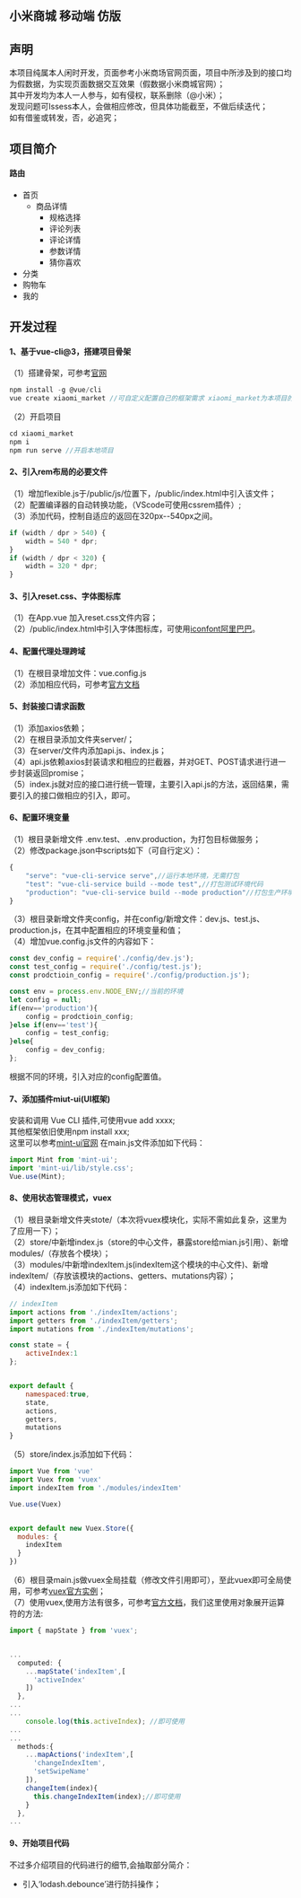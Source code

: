 ## 小米商城 移动端 仿版
## 声明
本项目纯属本人闲时开发，页面参考小米商场官网页面，项目中所涉及到的接口均为假数据，为实现页面数据交互效果（假数据小米商城官网）；<br>
其中开发均为本人一人参与，如有侵权，联系删除（@小米）；<br>
发现问题可Issess本人，会做相应修改，但具体功能截至，不做后续迭代；<br>
如有借鉴或转发，否，必追究；<br>
## 项目简介
#### 路由
- 首页
  - 商品详情
    - 规格选择
    - 评论列表
    - 评论详情
    - 参数详情
    - 猜你喜欢
- 分类
- 购物车
- 我的

## 开发过程
#### 1、基于vue-cli@3，搭建项目骨架
（1）搭建骨架，可参考[官网](https://cli.vuejs.org/zh/)
```javascript
npm install -g @vue/cli
vue create xiaomi_market //可自定义配置自己的框架需求 xiaomi_market为本项目的项目名
```
（2）开启项目
```javascript
cd xiaomi_market
npm i
npm run serve //开启本地项目
```
#### 2、引入rem布局的必要文件
（1）增加flexible.js于/public/js/位置下，/public/index.html中引入该文件；<br>
（2）配置编译器的自动转换功能，（VScode可使用cssrem插件）;<br>
（3）添加代码，控制自适应的返回在320px--540px之间。
```javascript
if (width / dpr > 540) {
    width = 540 * dpr;
}
if (width / dpr < 320) {
    width = 320 * dpr;
}
```
#### 3、引入reset.css、字体图标库
（1）在App.vue 加入reset.css文件内容；<br>
（2）/public/index.html中引入字体图标库，可使用[iconfont阿里巴巴](http://www.iconfont.cn/)。
#### 4、配置代理处理跨域
（1）在根目录增加文件：vue.config.js<br>
（2）添加相应代码，可参考[官方文档](https://cli.vuejs.org/zh/config/#devserver)
#### 5、封装接口请求函数
（1）添加axios依赖；<br>
（2）在根目录添加文件夹server/；<br>
（3）在server/文件内添加api.js、index.js；<br>
（4）api.js依赖axios封装请求和相应的拦截器，并对GET、POST请求进行进一步封装返回promise；<br>
（5）index.js就对应的接口进行统一管理，主要引入api.js的方法，返回结果，需要引入的接口做相应的引入，即可。
#### 6、配置环境变量
（1）根目录新增文件 .env.test、.env.production，为打包目标做服务；<br>
（2）修改package.json中scripts如下（可自行定义）：
```javascript
{
    "serve": "vue-cli-service serve",//运行本地环境，无需打包
    "test": "vue-cli-service build --mode test",//打包测试环境代码
    "production": "vue-cli-service build --mode production"//打包生产环境代码
}
```
（3）根目录新增文件夹config，并在config/新增文件：dev.js、test.js、production.js，在其中配置相应的环境变量和值；<br>
（4）增加vue.config.js文件的内容如下：
```javascript
const dev_config = require('./config/dev.js');
const test_config = require('./config/test.js');
const prodctioin_config = require('./config/production.js');

const env = process.env.NODE_ENV;//当前的环境
let config = null;
if(env=='production'){
    config = prodctioin_config;
}else if(env=='test'){
    config = test_config;
}else{
    config = dev_config;
};
```
根据不同的环境，引入对应的config配置值。
#### 7、添加插件miut-ui(UI框架)
安装和调用 Vue CLI 插件,可使用vue add xxxx;<br>
其他框架依旧使用npm install xxx;<br>
这里可以参考[mint-ui官网](https://mint-ui.github.io/#!/zh-cn)
在main.js文件添加如下代码：
```javascript
import Mint from 'mint-ui';
import 'mint-ui/lib/style.css';
Vue.use(Mint);
```
#### 8、使用状态管理模式，vuex
（1）根目录新增文件夹stote/（本次将vuex模块化，实际不需如此复杂，这里为了应用一下）；<br>
（2）store/中新增index.js（store的中心文件，暴露store给mian.js引用）、新增modules/（存放各个模块）；<br>
（3）modules/中新增indexItem.js(indexItem这个模块的中心文件)、新增indexItem/（存放该模块的actions、getters、mutations内容）；<br>
（4）indexItem.js添加如下代码：
```javascript
// indexItem
import actions from './indexItem/actions';
import getters from './indexItem/getters';
import mutations from './indexItem/mutations';

const state = {
    activeIndex:1
};


export default {
    namespaced:true,
    state,
    actions,
    getters,
    mutations
}
```
（5）store/index.js添加如下代码：
```javascript
import Vue from 'vue'
import Vuex from 'vuex'
import indexItem from './modules/indexItem'

Vue.use(Vuex)


export default new Vuex.Store({
  modules: {
    indexItem
  }
})
```
（6）根目录main.js做vuex全局挂载（修改文件引用即可），至此vuex即可全局使用，可参考[vuex官方实例](https://github.com/vuejs/vuex/tree/dev/examples/shopping-cart)；<br>
（7）使用vuex,使用方法有很多，可参考[官方文档](https://vuex.vuejs.org/zh/guide/state.html)，我们这里使用对象展开运算符的方法:
```javascript
import { mapState } from 'vuex';


...
  computed: {
    ...mapState('indexItem',[
      'activeIndex'
    ])
  },
...
...
    console.log(this.activeIndex); //即可使用
...
...
  methods:{
    ...mapActions('indexItem',[
      'changeIndexItem',
      'setSwipeName'
    ]),
    changeItem(index){ 
      this.changeIndexItem(index);//即可使用
    }
  },
...
```
#### 9、开始项目代码
不过多介绍项目的代码进行的细节,会抽取部分简介：
- 引入‘lodash.debounce’进行防抖操作；
